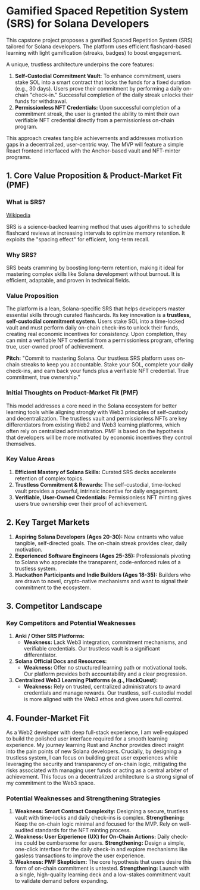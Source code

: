 # Gamified Spaced Repetition System (SRS) for Solana Developers

This capstone project proposes a gamified Spaced Repetition System (SRS)
tailored for Solana developers. The platform uses efficient flashcard-based
learning with light gamification (streaks, badges) to boost engagement.

A unique, trustless architecture underpins the core features:

1. **Self-Custodial Commitment Vault:** To enhance commitment, users stake SOL
    into a smart contract that locks the funds for a fixed duration (e.g., 30
    days). Users prove their commitment by performing a daily on-chain
    "check-in." Successful completion of the daily streak unlocks their funds
    for withdrawal.
2. **Permissionless NFT Credentials:** Upon successful completion of a
    commitment streak, the user is granted the ability to mint their own
    verifiable NFT credential directly from a permissionless on-chain program.

This approach creates tangible achievements and addresses motivation gaps in a
decentralized, user-centric way. The MVP will feature a simple React frontend
interfaced with the Anchor-based vault and NFT-minter programs.

## 1. Core Value Proposition & Product-Market Fit (PMF)

### What is SRS?

[Wikipedia](https://en.wikipedia.org/wiki/Spaced_repetition)

SRS is a science-backed learning method that uses algorithms to schedule
flashcard reviews at increasing intervals to optimize memory retention. It
exploits the "spacing effect" for efficient, long-term recall.

### Why SRS?

SRS beats cramming by boosting long-term retention, making it ideal for
mastering complex skills like Solana development without burnout. It is
efficient, adaptable, and proven in technical fields.

### Value Proposition

The platform is a lean, Solana-specific SRS that helps developers master
essential skills through curated flashcards. Its key innovation is a
**trustless, self-custodial commitment system**. Users stake SOL into a
time-locked vault and must perform daily on-chain check-ins to unlock their
funds, creating real economic incentives for consistency. Upon completion, they
can mint a verifiable NFT credential from a permissionless program, offering
true, user-owned proof of achievement.

**Pitch:** "Commit to mastering Solana. Our trustless SRS platform uses
on-chain streaks to keep you accountable. Stake your SOL, complete your daily
check-ins, and earn back your funds plus a verifiable NFT credential. True
commitment, true ownership."

### Initial Thoughts on Product-Market Fit (PMF)

This model addresses a core need in the Solana ecosystem for better learning
tools while aligning strongly with Web3 principles of self-custody and
decentralization. The trustless vault and permissionless NFTs are key
differentiators from existing Web2 and Web3 learning platforms, which often
rely on centralized administration. PMF is based on the hypothesis that
developers will be more motivated by economic incentives they control
themselves.

### Key Value Areas

1. **Efficient Mastery of Solana Skills:** Curated SRS decks accelerate
    retention of complex topics.
2. **Trustless Commitment & Rewards:** The self-custodial, time-locked vault
    provides a powerful, intrinsic incentive for daily engagement.
3. **Verifiable, User-Owned Credentials:** Permissionless NFT minting gives
    users true ownership over their proof of achievement.

## 2. Key Target Markets

1. **Aspiring Solana Developers (Ages 20-30):** New entrants who value
    tangible, self-directed goals. The on-chain streak provides clear, daily
    motivation.
2. **Experienced Software Engineers (Ages 25-35):** Professionals pivoting to
    Solana who appreciate the transparent, code-enforced rules of a trustless
    system.
3. **Hackathon Participants and Indie Builders (Ages 18-35):** Builders who
    are drawn to novel, crypto-native mechanisms and want to signal their
    commitment to the ecosystem.

## 3. Competitor Landscape

### Key Competitors and Potential Weaknesses

1. **Anki / Other SRS Platforms:**
    - **Weakness:** Lack Web3 integration, commitment mechanisms, and
        verifiable credentials. Our trustless vault is a significant
        differentiator.
2. **Solana Official Docs and Resources:**
    - **Weakness:** Offer no structured learning path or motivational tools.
        Our platform provides both accountability and a clear progression.
3. **Centralized Web3 Learning Platforms (e.g., HackQuest):**
    - **Weakness:** Rely on trusted, centralized administrators to award
        credentials and manage rewards. Our trustless, self-custodial model is
        more aligned with the Web3 ethos and gives users full control.

## 4. Founder-Market Fit

As a Web2 developer with deep full-stack experience, I am well-equipped to
build the polished user interface required for a smooth learning experience. My
journey learning Rust and Anchor provides direct insight into the pain points
of new Solana developers. Crucially, by designing a trustless system, I can
focus on building great user experiences while leveraging the security and
transparency of on-chain logic, mitigating the risks associated with managing
user funds or acting as a central arbiter of achievement. This focus on a
decentralized architecture is a strong signal of my commitment to the Web3
space.

### Potential Weaknesses and Strengthening Strategies

1. **Weakness: Smart Contract Complexity:** Designing a secure, trustless vault
    with time-locks and daily check-ins is complex. **Strengthening:** Keep the
    on-chain logic minimal and focused for the MVP. Rely on well-audited
    standards for the NFT minting process.
2. **Weakness: User Experience (UX) for On-Chain Actions:** Daily check-ins
    could be cumbersome for users. **Strengthening:** Design a simple, one-click
    interface for the daily check-in and explore mechanisms like gasless
    transactions to improve the user experience.
3. **Weakness: PMF Skepticism:** The core hypothesis that users desire this
    form of on-chain commitment is untested. **Strengthening:** Launch with a
    single, high-quality learning deck and a low-stakes commitment vault to
    validate demand before expanding.
